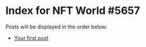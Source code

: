 # Index for NFT World #5657
Posts will be displayed in the order below:

- [Your first post](./001-first.md)


